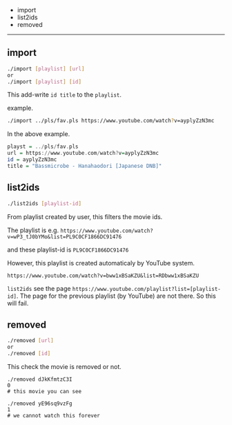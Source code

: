 - import
- list2ids
- removed

---

## import

```bash
./import [playlist] [url]
or
./import [playlist] [id]
```

This add-write `id title` to the `playlist`.

example.

```bash
./import ../pls/fav.pls https://www.youtube.com/watch?v=ayplyZzN3mc
```

In the above example.

```haskell
playst = ../pls/fav.pls
url = https://www.youtube.com/watch?v=ayplyZzN3mc
id = ayplyZzN3mc
title = "Bassmicrobe - Hanahaodori [Japanese DNB]"
```

## list2ids

```bash
./list2ids [playlist-id]
```

From playlist created by user,
this filters the movie ids.

The playlist is e.g.
`https://www.youtube.com/watch?v=wP3_tJ0bYMo&list=PL9C0CF1866DC91476`

and these playlist-id is `PL9C0CF1866DC91476`

However,
this playlist is created automaticaly by YouTube system.

`https://www.youtube.com/watch?v=bww1xBSaKZU&list=RDbww1xBSaKZU`


`list2ids`
see the page
`https://www.youtube.com/playlist?list=[playlist-id]`.
The page for the previous playlist (by YouTube) are not there.
So this will fail.

## removed

```bash
./removed [url]
or
./removed [id]
```

This check the movie is removed or not.

```
./removed dJkKfmtzC3I
0
# this movie you can see

./removed yE96sq9vzFg
1
# we cannot watch this forever
```
